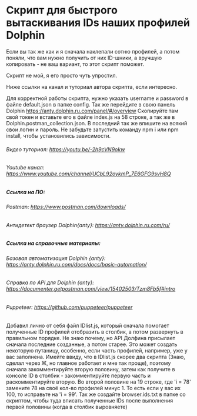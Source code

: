 # Скрипт для быстрого вытаскивания IDs наших профилей Dolphin

Если вы так же как и я сначала наклепали сотню профилей, а потом поняли, что вам нужно получить от них ID-шники, а вручшую копировать - не ваш вариант, то этот скрипт поможет.

Скрипт не мой, я его просто чуть упростил.

Ниже ссылки на канал и туториал автора скрипта, если интересно.

Для корректной работы скрипта, нужно указать username и password в файле default.json в папке config. 
Так же перейдите в свою панель Dolphin https://anty.dolphin.ru.com/panel/#/overview Скопируйте там свой токен и вставьте его в файле index.js на 58 строке, а так же в Dolphin.postman_collection.json. В последний так же впишите на всякий свои логин и пароль.
Не забудьте запустить команду npm i или npm install, чтобы установились зависимости. 


###### Видео туториал: https://youtu.be/-2h9cVN9okw
###### Youtube канал: https://www.youtube.com/channel/UCbL92oykmP_7E6GFG9svH8Q

##### Ссылка на ПО:
###### Postman: https://www.postman.com/downloads/
###### Антидетект браузер Dolphin{anty}: https://anty.dolphin.ru.com/ru/

##### Ссылка на справочные материалы:
###### Базовая автоматизация Dolphin {anty}: https://anty.dolphin.ru.com/docs/docs/basic-automation/
###### Справка по API для Dolphin {anty}: https://documenter.getpostman.com/view/15402503/Tzm8Fb5f#intro
###### Puppeteer: https://github.com/puppeteer/puppeteer


Добавил лично от себя файл IDlist.js, который сначала помогает полученные ID профилей отобразить в столбик, а потом развернуть в правильном порядке. Не знаю почему, но API Долфина присылает сначала последние созданные, а потом старее. Это может создать некоторую путаницу, особенно, если часть профилей, например, уже у вас заполнена.
Имейте ввиду, что в IDlist.js скорее два скрипта (Знаю, сделал через Ж, но главное работает и мне так проще), поэтому сначала закомментируйте вторую половину, затем как получите в консоле ID в столбик - закомментируйте первую часть и раскомментируйте вторую. Во второй половине на 19 строке, где 'i = 78' замените 78 на своё кол-во профилей минус 1. То есть если у вас их 100, то исправьте на 'i = 99'.
Так же создайте browser.ids.txt в папке со скриптом, чтобы туда вписать полученные IDs после выполнения первой половины (когда в столбик выровняете)
